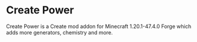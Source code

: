 # Create Power
Create Power is a Create mod addon for Minecraft 1.20.1-47.4.0 Forge which adds more generators, chemistry and more.
